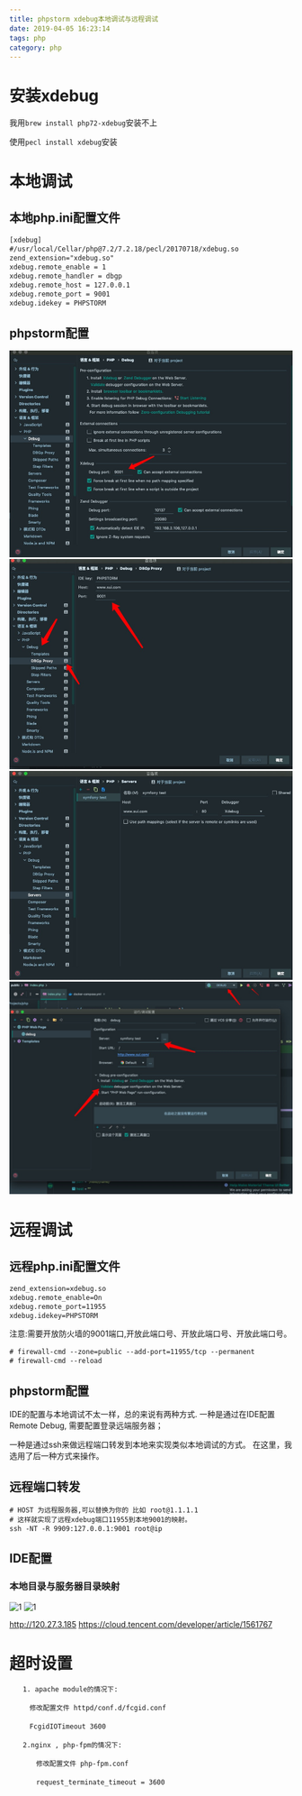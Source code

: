 ```yaml
---
title: phpstorm xdebug本地调试与远程调试
date: 2019-04-05 16:23:14
tags: php
category: php
---
```


# 安装xdebug

我用`brew install php72-xdebug`安装不上

使用`pecl install xdebug`安装

# 本地调试

## 本地php.ini配置文件

```
[xdebug]
#/usr/local/Cellar/php@7.2/7.2.18/pecl/20170718/xdebug.so
zend_extension="xdebug.so"
xdebug.remote_enable = 1
xdebug.remote_handler = dbgp
xdebug.remote_host = 127.0.0.1
xdebug.remote_port = 9001
xdebug.idekey = PHPSTORM
```

## phpstorm配置

![1](/uploads/phpstorm1.png)
![1](/uploads/phpstorm2.png)
![1](/uploads/phpstorm3.png)
![1](/uploads/phpstorm4.png)


# 远程调试

## 远程php.ini配置文件

```
zend_extension=xdebug.so
xdebug.remote_enable=On
xdebug.remote_port=11955
xdebug.idekey=PHPSTORM
```
注意:需要开放防火墙的9001端口,开放此端口号、开放此端口号、开放此端口号。

```
# firewall-cmd --zone=public --add-port=11955/tcp --permanent
# firewall-cmd --reload
```

## phpstorm配置

IDE的配置与本地调试不太一样，总的来说有两种方式.
一种是通过在IDE配置Remote Debug, 需要配置登录远端服务器；

一种是通过ssh来做远程端口转发到本地来实现类似本地调试的方式。
在这里，我选用了后一种方式来操作。

## 远程端口转发

```
# HOST 为远程服务器,可以替换为你的 比如 root@1.1.1.1
# 这样就实现了远程xdebug端口11955到本地9001的映射。
ssh -NT -R 9909:127.0.0.1:9001 root@ip
```

## IDE配置

### 本地目录与服务器目录映射

![1](/uploads/phpstorm5.png)
![1](/uploads/phpstorm6.png)

http://120.27.3.185
https://cloud.tencent.com/developer/article/1561767


# 超时设置



```
　　1. apache module的情况下:

　　　修改配置文件 httpd/conf.d/fcgid.conf

　　　FcgidIOTimeout 3600

　　2.nginx , php-fpm的情况下:

　　　　修改配置文件 php-fpm.conf

　　　　request_terminate_timeout = 3600
```
